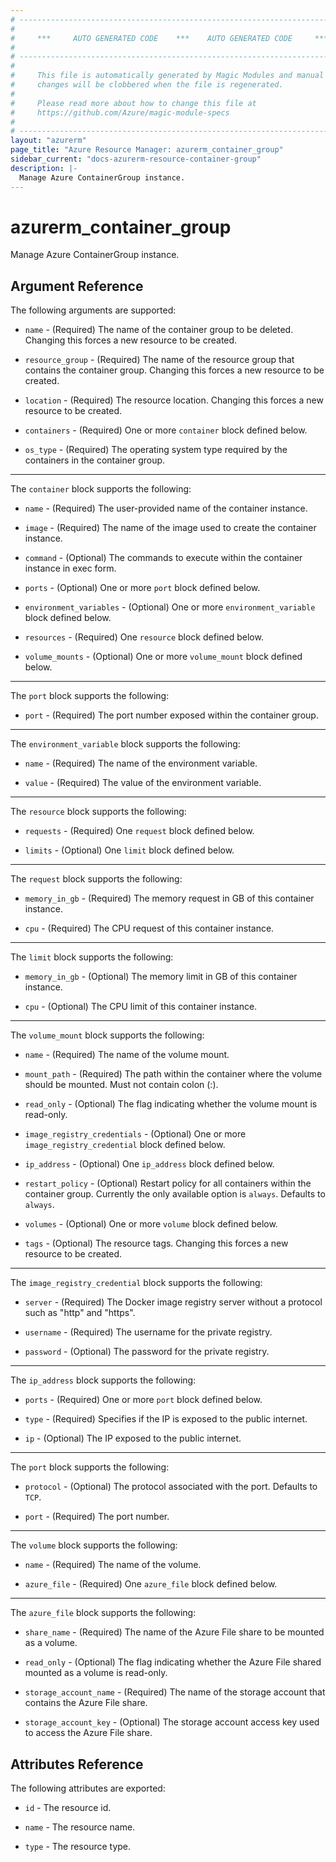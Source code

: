 ```yaml
---
# ----------------------------------------------------------------------------
#
#     ***     AUTO GENERATED CODE    ***    AUTO GENERATED CODE     ***
#
# ----------------------------------------------------------------------------
#
#     This file is automatically generated by Magic Modules and manual
#     changes will be clobbered when the file is regenerated.
#
#     Please read more about how to change this file at
#     https://github.com/Azure/magic-module-specs
#
# ----------------------------------------------------------------------------
layout: "azurerm"
page_title: "Azure Resource Manager: azurerm_container_group"
sidebar_current: "docs-azurerm-resource-container-group"
description: |-
  Manage Azure ContainerGroup instance.
---
```


# azurerm_container_group

Manage Azure ContainerGroup instance.


## Argument Reference

The following arguments are supported:

* `name` - (Required) The name of the container group to be deleted. Changing this forces a new resource to be created.

* `resource_group` - (Required) The name of the resource group that contains the container group. Changing this forces a new resource to be created.

* `location` - (Required) The resource location. Changing this forces a new resource to be created.

* `containers` - (Required) One or more `container` block defined below.

* `os_type` - (Required) The operating system type required by the containers in the container group.

---

The `container` block supports the following:

* `name` - (Required) The user-provided name of the container instance.

* `image` - (Required) The name of the image used to create the container instance.

* `command` - (Optional) The commands to execute within the container instance in exec form.

* `ports` - (Optional) One or more `port` block defined below.

* `environment_variables` - (Optional) One or more `environment_variable` block defined below.

* `resources` - (Required) One `resource` block defined below.

* `volume_mounts` - (Optional) One or more `volume_mount` block defined below.


---

The `port` block supports the following:

* `port` - (Required) The port number exposed within the container group.

---

The `environment_variable` block supports the following:

* `name` - (Required) The name of the environment variable.

* `value` - (Required) The value of the environment variable.

---

The `resource` block supports the following:

* `requests` - (Required) One `request` block defined below.

* `limits` - (Optional) One `limit` block defined below.


---

The `request` block supports the following:

* `memory_in_gb` - (Required) The memory request in GB of this container instance.

* `cpu` - (Required) The CPU request of this container instance.

---

The `limit` block supports the following:

* `memory_in_gb` - (Optional) The memory limit in GB of this container instance.

* `cpu` - (Optional) The CPU limit of this container instance.

---

The `volume_mount` block supports the following:

* `name` - (Required) The name of the volume mount.

* `mount_path` - (Required) The path within the container where the volume should be mounted. Must not contain colon (:).

* `read_only` - (Optional) The flag indicating whether the volume mount is read-only.

* `image_registry_credentials` - (Optional) One or more `image_registry_credential` block defined below.

* `ip_address` - (Optional) One `ip_address` block defined below.

* `restart_policy` - (Optional) Restart policy for all containers within the container group. Currently the only available option is `always`. Defaults to `always`.

* `volumes` - (Optional) One or more `volume` block defined below.

* `tags` - (Optional) The resource tags. Changing this forces a new resource to be created.

---

The `image_registry_credential` block supports the following:

* `server` - (Required) The Docker image registry server without a protocol such as "http" and "https".

* `username` - (Required) The username for the private registry.

* `password` - (Optional) The password for the private registry.

---

The `ip_address` block supports the following:

* `ports` - (Required) One or more `port` block defined below.

* `type` - (Required) Specifies if the IP is exposed to the public internet.

* `ip` - (Optional) The IP exposed to the public internet.


---

The `port` block supports the following:

* `protocol` - (Optional) The protocol associated with the port. Defaults to `TCP`.

* `port` - (Required) The port number.

---

The `volume` block supports the following:

* `name` - (Required) The name of the volume.

* `azure_file` - (Required) One `azure_file` block defined below.


---

The `azure_file` block supports the following:

* `share_name` - (Required) The name of the Azure File share to be mounted as a volume.

* `read_only` - (Optional) The flag indicating whether the Azure File shared mounted as a volume is read-only.

* `storage_account_name` - (Required) The name of the storage account that contains the Azure File share.

* `storage_account_key` - (Optional) The storage account access key used to access the Azure File share.

## Attributes Reference

The following attributes are exported:

* `id` - The resource id.

* `name` - The resource name.

* `type` - The resource type.

